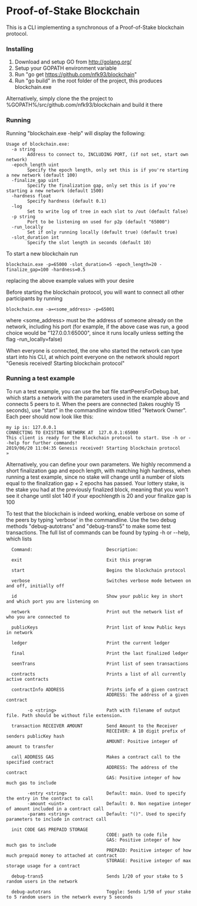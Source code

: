 # Proof-of-Stake Blockchain

This is a CLI implementing a synchronous of a Proof-of-Stake blockchain protocol.

### Installing

1. Download and setup GO from http://golang.org/
2. Setup your GOPATH environment variable
3. Run "go get https://github.com/nfk93/blockchain"
4. Run "go build" in the root folder of the project, this produces blockchain.exe

Alternatively, simply clone the the project to %GOPATH%/src/github.com/nfk93/blockchain and build it there

### Running

Running "blockchain.exe -help" will display the following:

```
Usage of blockchain.exe:
  -a string
        Address to connect to, INCLUDING PORT, (if not set, start own network)
  -epoch_length uint
        Specify the epoch length, only set this is if you're starting a new network (default 100)
  -finalize_gap uint
        Specify the finalization gap, only set this is if you're starting a new network (default 1500)
  -hardness float
        Specify hardness (default 0.1)
  -log
        Set to write log of tree in each slot to /out (default false)
  -p string
        Port to be listening on used for p2p (default "65000")
  -run_locally
        Set if only running locally (default true) (default true)
  -slot_duration int
        Specify the slot length in seconds (default 10)
```

To start a new blockchain run
```
blockchain.exe -p=65000 -slot_duration=5 -epoch_length=20 -finalize_gap=100 -hardness=0.5
```
replacing the above example values with your desire

Before starting the blockchain protocol, you will want to connect all other participants by running 
```
blockchain.exe -a=<some_address> -p=65001
```
where <some_address> must be the address of someone already on the network, including his port 
(for example, if the above case was run, a good choice would be "127.0.0.1:65000", since it runs locally unless setting the flag -run_locally=false)

When everyone is connected, the one who started the network can type start into his CLI, at which point everyone on the network should report "Genesis received! Starting blockchain protocol"

### Running a test example

To run a test example, you can use the bat file startPeersForDebug.bat, which starts a network with the parameters used in the example above and connects 5 peers to it. When the peers are connected (takes roughly 15 seconds), use "start" in the commandline window titled "Network Owner". Each peer should now look like this:
```
my ip is: 127.0.0.1
CONNECTING TO EXISTING NETWORK AT  127.0.0.1:65000
This client is ready for the Blockchain protocol to start. Use -h or --help for further commands!
2019/06/20 11:04:35 Genesis received! Starting blockchain protocol
»
```

Alternatively, you can define your own parameters. We highly recommend a short finalization gap and epoch length, with matching high hardness, when running a test example, since no stake will change until a number of slots equal to the finalization gap + 2 epochs has passed. Your lottery stake, is the stake you had at the previously finalized block, meaning that you won't see it change until slot 140 if your epochlength is 20 and your finalize gap is 100



To test that the blockchain is indeed working, enable verbose on some of the peers by typing 'verbose' in the commandline. Use the two debug methods "debug-autotrans" and "debug-trans5" to make some test transactions. The full list of commands can be found by typing -h or --help, which lists 
```
  Command:                            Description:

  exit                                Exit this program

  start                               Begins the blockchain protocol

  verbose                             Switches verbose mode between on and off, initially off

  id                                  Show your public key in short and which port you are listening on

  network                             Print out the network list of who you are connected to

  publicKeys                          Print list of know Public keys in network

  ledger                              Print the current ledger

  final                               Print the last finalized ledger

  seenTrans                           Print list of seen transactions

  contracts                           Prints a list of all currently active contracts

  contractInfo ADDRESS                Prints info of a given contract
                                      ADDRESS: The address of a given contract

        -o <string>                   Path with filename of output file. Path should be without file extension.

  transaction RECEIVER AMOUNT         Send Amount to the Receiver
                                      RECEIVER: A 10 digit prefix of senders publicKey hash
                                      AMOUNT: Positive integer of amount to transfer

  call ADDRESS GAS                    Makes a contract call to the specified contract
                                      ADDRESS: The address of the contract
                                      GAS: Positive integer of how much gas to include

        -entry <string>               Default: main. Used to specify the entry in the contract to call
        -amount <uint>                Default: 0. Non negative integer of amount included in a contract call
        -params <string>              Default: "()". Used to specify parameters to include in contract call

  init CODE GAS PREPAID STORAGE
                                      CODE: path to code file
                                      GAS: Positive integer of how much gas to include
                                      PREPAID: Positive integer of how much prepaid money to attached at contract
                                      STORAGE: Positive integer of max storage usage for a contract

  debug-trans5                        Sends 1/20 of your stake to 5 random users in the network

  debug-autotrans                     Toggle: Sends 1/50 of your stake to 5 random users in the network every 5 seconds
```

